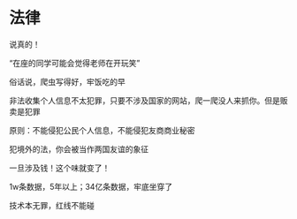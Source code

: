 
# 法律
说真的！

“在座的同学可能会觉得老师在开玩笑”

俗话说，爬虫写得好，牢饭吃的早

非法收集个人信息不太犯罪，只要不涉及国家的网站，爬一爬没人来抓你。但是贩卖是犯罪

原则：不能侵犯公民个人信息，不能侵犯友商商业秘密

犯境外的法，你会被当作两国友谊的象征

<!--
yl:
老师在大二的时候就有外单，爬虫的单子，
一个著名外卖网站有一个接口有漏洞，爬去34亿人的数据很简单，
有一个人找yl，很简单，两天以内就可以完成，1000行代码以内，3个第三方库，开价150w
这种时候，你干不干？

前几年，一款新能源汽车，开发布会之前，会有那种敬请期待的网页，
按理来说是上市之后才可以看到各种价格参数，
但是他们的网页有漏洞，3天前就可以所有东西
另一家企业，找yl
当时新能源汽车争相上市，别的企业可以干很多事：散布谣言，在你开发布会之前我开，那他们的就没法开了
事前25w，发过去他们的技术人员检测没问题，再25w
-->

一旦涉及钱！这个味就变了！

1w条数据，5年以上；34亿条数据，牢底坐穿了

技术本无罪，红线不能碰
